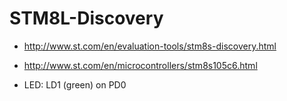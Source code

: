 STM8L-Discovery
===

* http://www.st.com/en/evaluation-tools/stm8s-discovery.html
* http://www.st.com/en/microcontrollers/stm8s105c6.html

* LED: LD1 (green) on PD0
